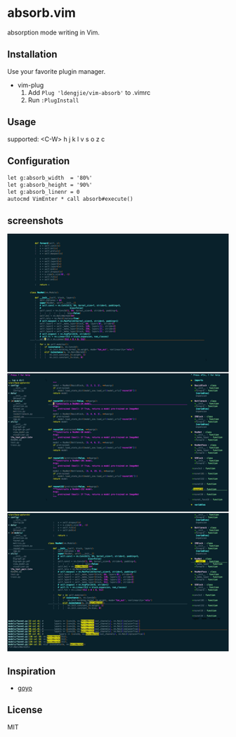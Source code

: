 absorb.vim 
=========================================================

absorption mode writing in Vim.


Installation
------------

Use your favorite plugin manager.

- vim-plug
  1. Add `Plug 'ldengjie/vim-absorb'` to .vimrc
  2. Run `:PlugInstall`

Usage
-----

 supported: \<C-W\> h j k l v s o z c

Configuration
-------------

```
let g:absorb_width  = '80%'  
let g:absorb_height = '90%'  
let g:absorb_linenr = 0
autocmd VimEnter * call absorb#execute()  
```

screenshots
-------------
<img src="https://raw.githubusercontent.com/ldengjie/vim-absorb/master/doc/clean.jpg" width="600" >
<img src="https://raw.githubusercontent.com/ldengjie/vim-absorb/master/doc/with_nerdtree_tagbar.jpg" width="600" >
<img src="https://raw.githubusercontent.com/ldengjie/vim-absorb/master/doc/with_nerdtree_tagbar_ag.jpg" width="600" >

Inspiration
-----------

- [goyo](https://github.com/junegunn/goyo.vim)

License
-------

MIT

